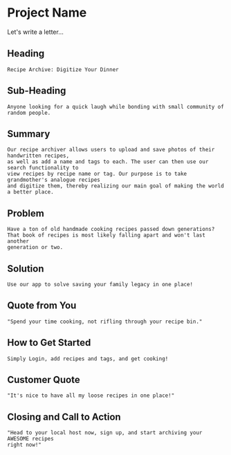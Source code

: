 # Project Name #

Let's write a letter...

<!--
> This material was originally posted [here](http://www.quora.com/What-is-Amazons-approach-to-product-development-and-product-management). It is reproduced here for posterities sake.

There is an approach called "working backwards" that is widely used at Amazon. They work backwards from the customer, rather than starting with an idea for a product and trying to bolt customers onto it. While working backwards can be applied to any specific product decision, using this approach is especially important when developing new products or features.

For new initiatives a product manager typically starts by writing an internal press release announcing the finished product. The target audience for the press release is the new/updated product's customers, which can be retail customers or internal users of a tool or technology. Internal press releases are centered around the customer problem, how current solutions (internal or external) fail, and how the new product will blow away existing solutions.

If the benefits listed don't sound very interesting or exciting to customers, then perhaps they're not (and shouldn't be built). Instead, the product manager should keep iterating on the press release until they've come up with benefits that actually sound like benefits. Iterating on a press release is a lot less expensive than iterating on the product itself (and quicker!).

If the press release is more than a page and a half, it is probably too long. Keep it simple. 3-4 sentences for most paragraphs. Cut out the fat. Don't make it into a spec. You can accompany the press release with a FAQ that answers all of the other business or execution questions so the press release can stay focused on what the customer gets. My rule of thumb is that if the press release is hard to write, then the product is probably going to suck. Keep working at it until the outline for each paragraph flows.

Oh, and I also like to write press-releases in what I call "Oprah-speak" for mainstream consumer products. Imagine you're sitting on Oprah's couch and have just explained the product to her, and then you listen as she explains it to her audience. That's "Oprah-speak", not "Geek-speak".

Once the project moves into development, the press release can be used as a touchstone; a guiding light. The product team can ask themselves, "Are we building what is in the press release?" If they find they're spending time building things that aren't in the press release (overbuilding), they need to ask themselves why. This keeps product development focused on achieving the customer benefits and not building extraneous stuff that takes longer to build, takes resources to maintain, and doesn't provide real customer benefit (at least not enough to warrant inclusion in the press release).
 -->

## Heading ##
    Recipe Archive: Digitize Your Dinner
## Sub-Heading ##
    Anyone looking for a quick laugh while bonding with small community of
    random people.
## Summary ##
    Our recipe archiver allows users to upload and save photos of their handwritten recipes,
    as well as add a name and tags to each. The user can then use our search functionality to
    view recipes by recipe name or tag. Our purpose is to take grandmother's analogue recipes
    and digitize them, thereby realizing our main goal of making the world a better place.
## Problem ##
    Have a ton of old handmade cooking recipes passed down generations?
    That book of recipes is most likely falling apart and won't last another
    generation or two.
## Solution ##
    Use our app to solve saving your family legacy in one place!
## Quote from You ##
    "Spend your time cooking, not rifling through your recipe bin."
## How to Get Started ##
    Simply Login, add recipes and tags, and get cooking!
## Customer Quote ##
    "It's nice to have all my loose recipes in one place!"
## Closing and Call to Action ##
    "Head to your local host now, sign up, and start archiving your AWESOME recipes
    right now!"
